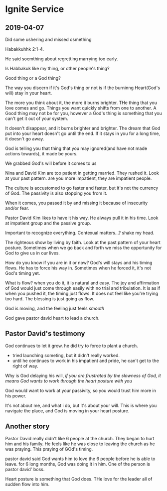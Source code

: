 # Ignite Service
## 2019-04-07

Did some ushering and missed osmething

Habakkuhhk 2:1-4.

He said soemthing about regretting marrying too early.

Is Habbakuk like my thing, or other people's thing?

Good thing or a God thing?

The way you discern if it's God's thing or not is if the burninng Heart(God's will) stay in your heart.

The more you think about it, the more it burns brighter. THe thing that you love comes and go. Things you want quickly shifts from one to another. A Good thing may not be for you, however a God's thing is something that you can't get it out of your system.

It doesn't disappear, and it burns brighter and brighter. The dream that God put into your heart doesn't go until the end. If it stays in you for a long time, it doesn't go away.

God is telling you that thing that you may ignored(and have not made actions towards), it made be yours.

We grabbed God's will before it comes to us

Nina and David Kim are too patient in getting married. They rushed it. Look at your past pattern. are you more impatient, they are impatient people.

The culture is accustomed to go faster and faster, but it's not the currency of God. The passivity is also stopping you from it.

When it comes, you passed it by and missing it because of insecurity and/or fear.

Pastor David Kim likes to have it his way. He always pull it in his time. Look at impatient group and the passive group.

Important to recognize everything. Contexual matters...? shake my head.

The righteous show by living by faith. Look at the past pattern of your heart posture. Sometimes when we go back and forth we miss the opportunity for God to give us in our lives.

How do you know if you are in it or now? God's will stays and his timing flows. He has to force his way in. Sometimes when he forced it, it's not God's timing yet.

What is flow? when you do it, it is natural and easy. The joy and affirmation of God would just come through easily with no trial and tribulation. It is as if when you pushed it, the timing just flows.
It does not feel like you're trying too hard. The blessing is just going as flow.

God is moving, and the feeling just feels *smooth*

God gave pastor david heart to lead a church.

## Pastor David's testimony
God continues to let it grow. he did try to force to plant a church.
- tried launching someting, but it didn't really worked.
- until he continues to work in his impatient and pride, he can't get to the right of way.

Why is God delaying his will, *if you are frustrated by the slowness of God, it means God wants to work through the heart posture with you*

God would want to work at your passivity, so you would trust him more in his power.

It's not about me, and what i do, but it's about your will. This is where you navigate the place, and God is moving in your heart posture.


## Another story
Pastor David really didn't like 6 people at the church. They began to hurt him and his family. He feels like he was close to leaving the church as he was praying. This praying of GOd's timing.

pastor david said God wants him to love the 6 people before he is able to leave. for 6 long months, God was doing it in him. One of the person is pastor david' boss.

Heart posture is something that God does. THe love for the leader all of sudden flow into him.

